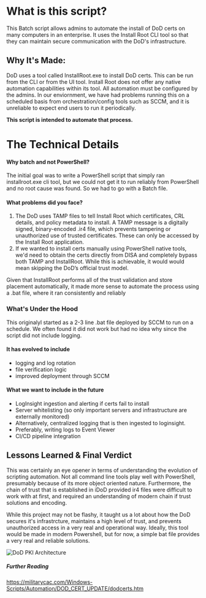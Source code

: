 
# What is this script?
This Batch script allows admins to automate the install of DoD certs on many computers in an enterprise.  It uses the Install Root CLI tool so that they can maintain secure communication with the DoD's infrastructure.

## Why It's Made:
DoD uses a tool called InstallRoot.exe to install DoD certs.  This can be run from the CLI or from the UI tool.  Install Root does not offer any native automation capabilities within its tool.  All automation must be configured by the admins. 
In our enviornment, we have had problems running this on a scheduled basis from orchestration/config tools such as SCCM, and it is unreliable to expect end users to run it periodically.

**This script is intended to automate that process.**  


# The Technical Details
#### Why batch and not PowerShell?

The initial goal was to write a PowerShell script that simply ran installroot.exe cli tool, but we could not get it to run reliably from PowerShell and no root cause was found.  So we had to go with a Batch file.

#### What problems did you face?
1. The DoD uses TAMP files to tell Install Root which certificates, CRL details, and policy metadata to install. 
A TAMP message is a digitally signed, binary-encoded .ir4 file, which prevents tampering or unauthorized use of trusted certificates.  These can only be accessed by the Install Root          application. 
2. If we wanted to install certs manually using PowerShell native tools, we'd need to obtain the certs directly from DISA and completely bypass both TAMP and InstallRoot.  While this is achievable, it would would mean skipping the DoD’s official trust model.

Given that InstallRoot performs all of the trust validation and store placement automatically, it made more sense to automate the process using a .bat file, where it ran consistently and reliably

### What's Under the Hood
This originalyl started as a 2-3 line .bat file deployed by SCCM to run on a schedule.  We often found it did not work but had no idea why since the script did not include logging. 

#### It has evolved to include
* logging and log rotation
* file verification logic
* improved deployment through SCCM

#### What we want to include in the future
* LogInsight ingestion and alerting if certs fail to install
* Server whitelisting (so only important servers and infrastructure are externally monitored)
* Alternatively, centralized logging that is then ingested to loginsight.
* Preferably, writing logs to Event Viewer
* CI/CD pipeline integration



## Lessons Learned & Final Verdict 

This was certainly an eye opener in terms of understanding the evolution of scripting automation.  Not all command line tools play well with PowerShell, presumably because of its more object oriented nature.  Furthermore, the chain of trust that is established in iDoD provided ir4 files were difficult to work with at first, and required an understanding of modern chain if trust solutions and encoding.  

While this project may not be flashy, it taught us a lot about how the DoD secures it's infrastrcture, maintains a high level of trust, and prevents unauthorized access in a very real and operational way.  Ideally, this tool would be made in modern Powershell, but for now, a simple bat file provides a very real and reliable solutions. 

![DoD PKI Architecture](/DoD_PKI.jpg)

##### Further Reading
https://militarycac.com/Windows-Scripts/Automation/DOD_CERT_UPDATE/dodcerts.htm

